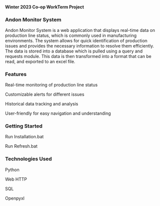 #### Winter 2023 Co-op WorkTerm Project

### Andon Monitor System
Andon Monitor System is a web application that displays real-time data on production line status, which is commonly used in manufacturing environments. The system allows for quick identification of production issues and provides the necessary information to resolve them efficiently. The data is stored into a database which is pulled using a query and requests module. This data is then transformed into a format that can be read, and exported to an excel file.

### Features
Real-time monitoring of production line status

Customizable alerts for different issues

Historical data tracking and analysis

User-friendly for easy navigation and understanding

### Getting Started

Run Installation.bat

Run Refresh.bat

### Technologies Used
Python

Web HTTP

SQL

Openpyxl

